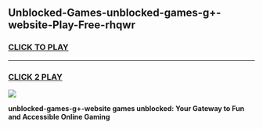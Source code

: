 
## Unblocked-Games-unblocked-games-g+-website-Play-Free-rhqwr
<h3>
<a href="https://premium76.site?title=unblocked-games-g+-website&ref=19M">CLICK TO PLAY</a></h3>
<hr>

<h3>
<a href="https://premium76.site?title=unblocked-games-g+-website&ref=19M">CLICK 2 PLAY</a>
  
</h3>

<a href="https://premium76.site?title=unblocked-games-g+-website&ref=19M"><img src="https://clearcache.store/games.png"></a>


**unblocked-games-g+-website games unblocked: Your Gateway to Fun and Accessible Online Gaming**
